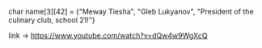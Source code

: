 char name[3][42] = {"Meway Tiesha", "Gleb Lukyanov", "President of the culinary club, school 21!"}

link -> https://www.youtube.com/watch?v=dQw4w9WgXcQ
